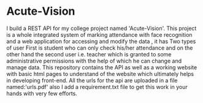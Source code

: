 # Acute-Vision
I build a REST API for my college project named 'Acute-Vision'. This project is a whole integrated system of marking attendance with face recognition and a web application for accessing and modify the data , it has Two types of user First is student who can only check his/her attendance and on the other hand the second user i.e. teacher which is granted to some administrative permissions with the help of which he can change and manage data. This repository contains the API as well as a working website with basic html pages to understand of the website which ultimately helps in developing front-end. All the urls for the api are uploaded in a file named:'urls.pdf' also I add a requirement.txt file to get this work in your hands with very few efforts.
